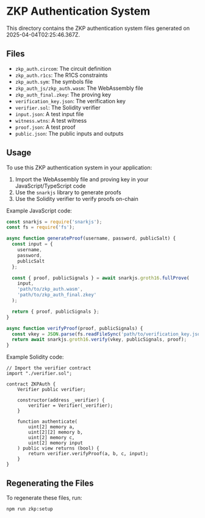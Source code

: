 # ZKP Authentication System

This directory contains the ZKP authentication system files generated on 2025-04-04T02:25:46.367Z.

## Files

- `zkp_auth.circom`: The circuit definition
- `zkp_auth.r1cs`: The R1CS constraints
- `zkp_auth.sym`: The symbols file
- `zkp_auth_js/zkp_auth.wasm`: The WebAssembly file
- `zkp_auth_final.zkey`: The proving key
- `verification_key.json`: The verification key
- `verifier.sol`: The Solidity verifier
- `input.json`: A test input file
- `witness.wtns`: A test witness
- `proof.json`: A test proof
- `public.json`: The public inputs and outputs

## Usage

To use this ZKP authentication system in your application:

1. Import the WebAssembly file and proving key in your JavaScript/TypeScript code
2. Use the `snarkjs` library to generate proofs
3. Use the Solidity verifier to verify proofs on-chain

Example JavaScript code:

```javascript
const snarkjs = require('snarkjs');
const fs = require('fs');

async function generateProof(username, password, publicSalt) {
  const input = {
    username,
    password,
    publicSalt
  };

  const { proof, publicSignals } = await snarkjs.groth16.fullProve(
    input,
    'path/to/zkp_auth.wasm',
    'path/to/zkp_auth_final.zkey'
  );

  return { proof, publicSignals };
}

async function verifyProof(proof, publicSignals) {
  const vkey = JSON.parse(fs.readFileSync('path/to/verification_key.json'));
  return await snarkjs.groth16.verify(vkey, publicSignals, proof);
}
```

Example Solidity code:

```solidity
// Import the verifier contract
import "./verifier.sol";

contract ZKPAuth {
    Verifier public verifier;

    constructor(address _verifier) {
        verifier = Verifier(_verifier);
    }

    function authenticate(
        uint[2] memory a,
        uint[2][2] memory b,
        uint[2] memory c,
        uint[2] memory input
    ) public view returns (bool) {
        return verifier.verifyProof(a, b, c, input);
    }
}
```

## Regenerating the Files

To regenerate these files, run:

```bash
npm run zkp:setup
```
